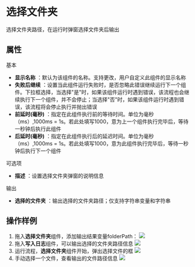 # 选择文件夹

选择文件夹路径，在运行时弹窗选择文件夹后输出

## 属性
基本
- **显示名称** ：默认为该组件的名称。支持更改，用户自定义此组件的显示名称
- **失败后继续** ：设置当此组件运行失败时，是否忽略此错误继续运行下一个组件。下拉框选择，当选择"是"时，如果该组件运行时遇到错误，该流程也会继续执行下一个组件，并不会停止；当选择"否"时，如果该组件运行时遇到错误，该流程将会停止执行并抛出错误
- **前延时(毫秒)** ：指定在此组件执行前的等待时间。单位为毫秒（ms）,1000ms = 1s。若此处填写1000，意为上一个组件执行完毕后，等待一秒钟后执行此组件
- **后延时(毫秒)** ：指定在此组件执行后的延迟时间。单位为毫秒（ms）,1000ms = 1s。若此处填写1000，意为此组件执行完毕后，等待一秒钟后执行下一个组件

可选项

- **描述** ：设置选择文件夹弹窗的说明信息

输出

- **选择的文件夹** ：输出选择的文件夹路径；仅支持字符串变量和字符串

## 操作样例
1. 拖入**选择文件夹**组件，添加输出结果变量folderPath：
![](https://docimages.blob.core.chinacloudapi.cn/images/Activities/selectFolder.png)
2. 拖入**写入日志**组件，可以输出选择的文件夹路径信息
![](https://docimages.blob.core.chinacloudapi.cn/images/Activities/selectFolder-2.png)
3. 运行流程，**选择文件夹**组件开始，弹出选择文件的框
![](https://docimages.blob.core.chinacloudapi.cn/images/Activities/selectFolder-3.png)
4. 手动选择一个文件，查看输出的文件路径信息
![](https://docimages.blob.core.chinacloudapi.cn/images/Activities/selectFolder-4.png)




